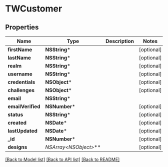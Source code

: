 # TWCustomer

## Properties
Name | Type | Description | Notes
------------ | ------------- | ------------- | -------------
**firstName** | **NSString*** |  | [optional] 
**lastName** | **NSString*** |  | [optional] 
**realm** | **NSString*** |  | [optional] 
**username** | **NSString*** |  | [optional] 
**credentials** | **NSObject*** |  | [optional] 
**challenges** | **NSObject*** |  | [optional] 
**email** | **NSString*** |  | 
**emailVerified** | **NSNumber*** |  | [optional] 
**status** | **NSString*** |  | [optional] 
**created** | **NSDate*** |  | [optional] 
**lastUpdated** | **NSDate*** |  | [optional] 
**_id** | **NSNumber*** |  | [optional] 
**designs** | **NSArray&lt;NSObject*&gt;*** |  | [optional] 

[[Back to Model list]](../README.md#documentation-for-models) [[Back to API list]](../README.md#documentation-for-api-endpoints) [[Back to README]](../README.md)


